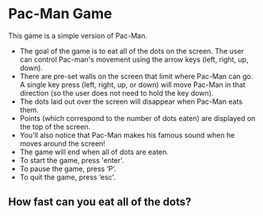 # Pac-Man Game

This game is a simple version of Pac-Man.
- The goal of the game is to eat all of the dots on the screen. The user can control Pac-man's movement using the arrow keys (left, right, up, down).
- There are pre-set walls on the screen that limit where Pac-Man can go. A single key press (left, right, up, or down) will move Pac-Man in that direction (so the user does not need to hold the key down).
- The dots laid out over the screen will disappear when Pac-Man eats them.
- Points (which correspond to the number of dots eaten) are displayed on the top of the screen.
- You'll also notice that Pac-Man makes his famous sound when he moves around the screen!
- The game will end when all of dots are eaten.
- To start the game, press 'enter'.
- To pause the game, press ‘P’.
- To quit the game, press ‘esc'.

## How fast can you eat all of the dots? ##
